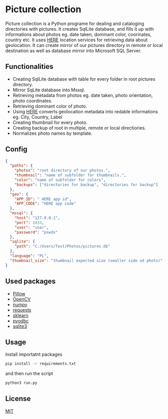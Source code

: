 # Picture collection

Picture collection is a Python programe for dealing and cataloging directories with pictures.
It creates SqlLite database, and fills it up with informations about photos eg. date taken, dominant color, coorinates, country etc. It uses [HERE](https://www.here.com/platform/location-based-services) location services for retrieving data about geolocation. It can create mirror of our pictures directory in remote or local destination as well as database mirror into Microsoft SQL Server.

## Functionalities

- Creating SqlLite database with table for every folder in root pictures directory.
- Mirror SqLite database into Mssql.
- Retrieving metadata from photos eg. date taken, photo orientation, photo coordinates.
- Retrieving dominant color of photo.
- Using [HERE](https://www.here.com/platform/location-based-services) converts geolocation metadata into redable informations eg. City, Country, Label
- Creating thumbnail for every photo.
- Creating backup of root in multiple, remote or local directiories.
- Normalizes photo names by template.

## Config

```json
{
  "paths": {
    "photos": "root directory of our photos.",
    "thumbnail": "name of subfolder for thumbnails.",
    "color": "name of subfolder for colors",
    "backups": ["directories for backup", "directories for backup"]
  },
  "geo": {
    "APP_ID": " HERE app id",
    "APP_CODE": "HERE app code"
  },
  "mssql": {
    "host": "127.0.0.1",
    "port": 1433,
    "user": "user",
    "password": "pswdx"
  },
  "sqlite": {
    "path": "C:/Users/Test/Photos/pictures.db"
  },
  "language": "PL",
  "thumbnail_size": "thumbnail expected size (smaller side od photo)"
}
```

## Used packages

- [Pillow](https://pypi.org/project/Pillow/)
- [OpenCV](https://pypi.org/project/opencv-python/)
- [numpy](https://pypi.org/project/numpy/)
- [requests](https://pypi.org/project/requests/)
- [sklearn](https://pypi.org/project/sklearn/)
- [pyodbc](https://pypi.org/project/pyodbc/)
- [sqlite3](https://docs.python.org/3/library/sqlite3.html)

## Usage

Install importatnt packages

```bash
pip install -r requirements.txt
```

and then run the script

```python
python3 run.py
```

## License

[MIT](https://choosealicense.com/licenses/mit/)
